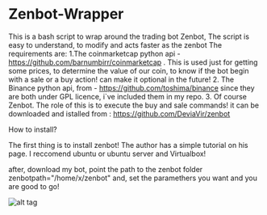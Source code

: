 # Zenbot-Wrapper
This is a bash script to wrap around the trading bot Zenbot, The script is easy to understand, to modify and acts faster as the zenbot
The requirements are: 
1.The coinmarketcap  python api - https://github.com/barnumbirr/coinmarketcap . This is used just for getting some prices, to determine the value 
of our coin, to know if the bot begin with a sale or a buy action! can make it optional in the future!
2. The Binance python api, from - https://github.com/toshima/binance since they are both under GPL licence, i`ve included them in my repo.
3. Of course Zenbot. The role of this is to execute the buy and sale commands! it can be downloaded and istalled from : https://github.com/DeviaVir/zenbot


How to install?

The first thing is to install zenbot! The author has a simple tutorial on his page. I reccomend ubuntu or ubuntu server and Virtualbox!

after, download my bot, point the path to the zenbot folder zenbotpath="/home/x/zenbot" and, set the paramethers you want and you are good to go!

![alt tag](https://cdn1.imggmi.com/uploads/2019/7/6/52a6e68a9c8d8a3ec7bd4a048382e0d7-full.png)
